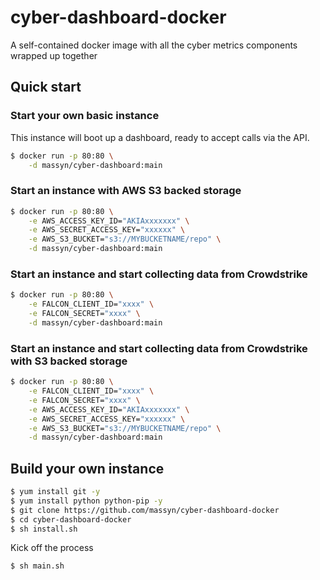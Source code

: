 # cyber-dashboard-docker
A self-contained docker image with all the cyber metrics components wrapped up together

## Quick start

### Start your own basic instance

This instance will boot up a dashboard, ready to accept calls via the API.

```bash
$ docker run -p 80:80 \
    -d massyn/cyber-dashboard:main
```

### Start an instance with AWS S3 backed storage

```bash
$ docker run -p 80:80 \
    -e AWS_ACCESS_KEY_ID="AKIAxxxxxxx" \
    -e AWS_SECRET_ACCESS_KEY="xxxxxx" \
    -e AWS_S3_BUCKET="s3://MYBUCKETNAME/repo" \
    -d massyn/cyber-dashboard:main
```

### Start an instance and start collecting data from Crowdstrike

```bash
$ docker run -p 80:80 \
    -e FALCON_CLIENT_ID="xxxx" \
    -e FALCON_SECRET="xxxx" \
    -d massyn/cyber-dashboard:main
```

### Start an instance and start collecting data from Crowdstrike with S3 backed storage

```bash
$ docker run -p 80:80 \
    -e FALCON_CLIENT_ID="xxxx" \
    -e FALCON_SECRET="xxxx" \
    -e AWS_ACCESS_KEY_ID="AKIAxxxxxxx" \
    -e AWS_SECRET_ACCESS_KEY="xxxxxx" \
    -e AWS_S3_BUCKET="s3://MYBUCKETNAME/repo" \
    -d massyn/cyber-dashboard:main
```

## Build your own instance

```bash
$ yum install git -y
$ yum install python python-pip -y
$ git clone https://github.com/massyn/cyber-dashboard-docker
$ cd cyber-dashboard-docker
$ sh install.sh
```
Kick off the process

```bash
$ sh main.sh
```
